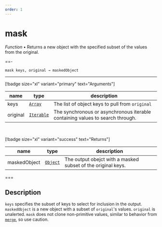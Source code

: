 ```yaml
---
order: 1
---
```

# mask

_Function_ &bull; Returns a new object with the specified subset of the values from the original.


==- <pre><code>mask keys, original &rarr; maskedObject</code></pre>
<hr>

[!badge size="xl" variant="primary" text="Arguments"]

| name | type | description |
|------|------|-------------|
|keys|[`Array`][Array]|The list of object keys to pull from `original`|
|original|[`Iterable`][Iterable]|The synchronous or asynchronous iterable containing values to search through.|

<br>

[!badge size="xl" variant="success" text="Returns"]

| name | type | description |
|------|------|-------------|
|maskedObject|[`Object`][Object]|The output obejct with a masked subset of the original keys.|



===


## Description

`keys` specifies the subset of keys to select for inclusion in the output. `maskedObject` is a new object with a subset of `original`'s values. `original` is unalerted. `mask` does not clone non-primitive values, similar to behavior from [`merge`][merge], so use caution. 



[Array]: https://developer.mozilla.org/en-US/docs/Web/JavaScript/Reference/Global_Objects/Array
[Iterable]: #
[Object]: #
[merge]: /reference/object/merge.md